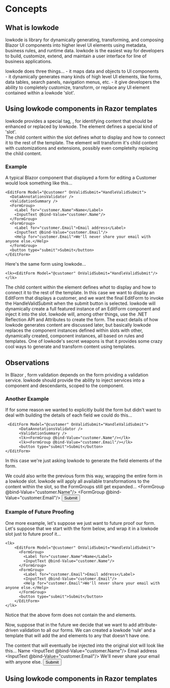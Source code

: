 ﻿# Concepts

## What is lowkode

lowkode is library for dynamically generating, transforming, and composing Blazor UI components into higher level UI elements 
using metadata, business rules, and runtime data.
lowkode is the easiest way for developers to build, customize, extend, and maintain a user interface for line of business applications.

lowkode does three things...
	- it maps data and objects to UI components 		
	- it dynamically generates many kinds of high level UI elements, like forms, data tables, search panels, navigation menus, etc.
	- it give developers the ability to completely customize, transform, or replace any UI element contained within a lowkode 'slot'. 

## Using lowkode components in Razor templates
lowkode provides a special tag, <lk>, for identifying content that should be enhanced or replaced by lowkode.
The <lk> element defines a special kind of 'slot'.  
The child content within the slot defines *what* to display and how to connect it to the rest of the template. 
The <lk> element will transform it's child content with customizations and extensions, possibly even completelty 
replacing the child content.

### Example
A typical Blazor component that displayed a form for editing a Customer would look something like this...

    <EditForm Model="@customer" OnValidSubmit="HandleValidSubmit">
      <DataAnnotationsValidator />
      <ValidationSummary />
      <FormGroup>
        <Label for="customer.Name">Name</Label>
        <InputText @bind-Value="customer.Name"/>
      </FormGroup>
      <FormGroup>
        <Label for="customer.Email">Email address</Label>
        <InputText @bind-Value="customer.Email"/>
        <Help for="customer.Email">We'll never share your email with anyone else.</Help>
      </FormGroup>
      <button type="submit">Submit</button>
    </EditForm>

Here's the same form using lowkode...

    <lk><EditForm Model="@customer" OnValidSubmit="HandleValidSubmit"/></lk>

The child content within the <lk> element defines *what* to display and how to connect it to the rest of the template.
In this case we want to display an EditForm that displays a customer, and we want the final EditForm to invoke the HandleValidSubmit when the 
submit button is selected.
lowkode will dynamically create a full featured instance of an EditForm component and inject it into the slot.
lowkode will, among other things, use the .NET Reflection API and Attributes to create the form.
The exact details of how lowkode generates content are discussed later, but basically lowkode replaces the component instances defined 
within <lk> slots with other, dynamically created, component instances, all based on rules and templates.
One of lowkode's secret weapons is that it provides some crazy cool ways to generate and transform content using templates.

## Observations
In Blazor , form validation depends on the form prividing a validation service.
lowkode should provide the ability to inject services into a component and descendants, scoped to the component.


### Another Example
If for some reason we wanted to explicitly build the form but didn't want to deal with building the details of each field we could do this...

     <EditForm Model="@customer" OnValidSubmit="HandleValidSubmit">
          <DataAnnotationsValidator />
          <ValidationSummary />
          <lk><FormGroup @bind-Value="customer.Name"/></lk>
          <lk><FormGroup @bind-Value="customer.Email"/></lk>
          <button type="submit">Submit</button>
    </EditForm>

In this case we're just asking lowkode to generate the field elements of the form.


We could also write the previous form this way, wrapping the entire form in a lowkode slot.
lowkode will apply all available transformations to the content within the slot, so the FormGroups still get expanded...
    <lk>
        <EditForm Model="@customer" OnValidSubmit="HandleValidSubmit">
              <DataAnnotationsValidator />
              <ValidationSummary />
              <FormGroup @bind-Value="customer.Name"/>
              <FormGroup @bind-Value="customer.Email"/>
              <button type="submit">Submit</button>
        </EditForm>
    </lk>

### Example of Future Proofing
One more example, let's suppose we just want to future proof our form.
Let's suppose that we start with the form below, and wrap it in a lowkode slot just to future proof it...

    <lk>
        <EditForm Model="@customer" OnValidSubmit="HandleValidSubmit">
          <FormGroup>
            <Label for="customer.Name">Name</Label>
            <InputText @bind-Value="customer.Name"/>
          </FormGroup>
          <FormGroup>
            <Label for="customer.Email">Email address</Label>
            <InputText @bind-Value="customer.Email"/>
            <Help for="customer.Email">We'll never share your email with anyone else.</Help>
          </FormGroup>
          <button type="submit">Submit</button>
        </EditForm>
    </lk>

Notice that the above form does not contain the <DataAnnotationsValidator/> and <ValidationSummary/> elements.

Now, suppose that in the future we decide that we want to add attribute-driven validation to all our forms.
We can created a lowkode 'rule' and a template that will add the  <DataAnnotationsValidator/> and <ValidationSummary/> elements to 
any <EditForm> that doesn't have one.

The content that will eventually be injected into the original slot will look like this...
    <EditForm Model="@customer" OnValidSubmit="HandleValidSubmit">
      <DataAnnotationsValidator />
      <ValidationSummary />
      <FormGroup>
        <Label for="customer.Name">Name</Label>
        <InputText @bind-Value="customer.Name"/>
      </FormGroup>
      <FormGroup>
        <Label for="customer.Email">Email address</Label>
        <InputText @bind-Value="customer.Email"/>
        <Help for="customer.Email">We'll never share your email with anyone else.</Help>
      </FormGroup>
      <button type="submit">Submit</button>
    </EditForm>



## Using lowkode components in Razor templates




